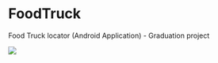 # FoodTruck
Food Truck locator (Android Application) - Graduation project

![](readme_images/logo.png)

